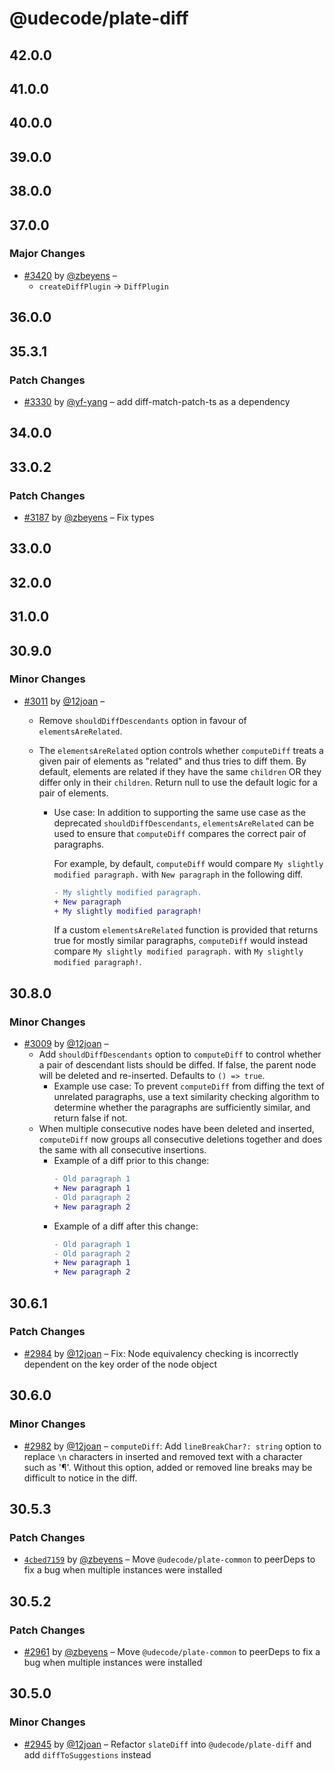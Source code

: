 # @udecode/plate-diff

## 42.0.0

## 41.0.0

## 40.0.0

## 39.0.0

## 38.0.0

## 37.0.0

### Major Changes

- [#3420](https://github.com/udecode/plate/pull/3420) by [@zbeyens](https://github.com/zbeyens) –
  - `createDiffPlugin` -> `DiffPlugin`

## 36.0.0

## 35.3.1

### Patch Changes

- [#3330](https://github.com/udecode/plate/pull/3330) by [@yf-yang](https://github.com/yf-yang) – add diff-match-patch-ts as a dependency

## 34.0.0

## 33.0.2

### Patch Changes

- [#3187](https://github.com/udecode/plate/pull/3187) by [@zbeyens](https://github.com/zbeyens) – Fix types

## 33.0.0

## 32.0.0

## 31.0.0

## 30.9.0

### Minor Changes

- [#3011](https://github.com/udecode/plate/pull/3011) by [@12joan](https://github.com/12joan) –

  - Remove `shouldDiffDescendants` option in favour of `elementsAreRelated`.
  - The `elementsAreRelated` option controls whether `computeDiff` treats a given pair of elements as "related" and thus tries to diff them. By default, elements are related if they have the same `children` OR they differ only in their `children`. Return null to use the default logic for a pair of elements.

    - Use case: In addition to supporting the same use case as the deprecated `shouldDiffDescendants`, `elementsAreRelated` can be used to ensure that `computeDiff` compares the correct pair of paragraphs.

      For example, by default, `computeDiff` would compare `My slightly modified paragraph.` with `New paragraph` in the following diff.

      ```diff
      - My slightly modified paragraph.
      + New paragraph
      + My slightly modified paragraph!
      ```

      If a custom `elementsAreRelated` function is provided that returns true for mostly similar paragraphs, `computeDiff` would instead compare `My slightly modified paragraph.` with `My slightly modified paragraph!`.

## 30.8.0

### Minor Changes

- [#3009](https://github.com/udecode/plate/pull/3009) by [@12joan](https://github.com/12joan) –
  - Add `shouldDiffDescendants` option to `computeDiff` to control whether a pair of descendant lists should be diffed. If false, the parent node will be deleted and re-inserted. Defaults to `() => true`.
    - Example use case: To prevent `computeDiff` from diffing the text of unrelated paragraphs, use a text similarity checking algorithm to determine whether the paragraphs are sufficiently similar, and return false if not.
  - When multiple consecutive nodes have been deleted and inserted, `computeDiff` now groups all consecutive deletions together and does the same with all consecutive insertions.
    - Example of a diff prior to this change:
      ```diff
      - Old paragraph 1
      + New paragraph 1
      - Old paragraph 2
      + New paragraph 2
      ```
    - Example of a diff after this change:
      ```diff
      - Old paragraph 1
      - Old paragraph 2
      + New paragraph 1
      + New paragraph 2
      ```

## 30.6.1

### Patch Changes

- [#2984](https://github.com/udecode/plate/pull/2984) by [@12joan](https://github.com/12joan) – Fix: Node equivalency checking is incorrectly dependent on the key order of the node object

## 30.6.0

### Minor Changes

- [#2982](https://github.com/udecode/plate/pull/2982) by [@12joan](https://github.com/12joan) – `computeDiff`: Add `lineBreakChar?: string` option to replace `\n` characters in inserted and removed text with a character such as '¶'. Without this option, added or removed line breaks may be difficult to notice in the diff.

## 30.5.3

### Patch Changes

- [`4cbed7159`](https://github.com/udecode/plate/commit/4cbed7159d51f7427051686e45bcf2a8899aeede) by [@zbeyens](https://github.com/zbeyens) – Move `@udecode/plate-common` to peerDeps to fix a bug when multiple instances were installed

## 30.5.2

### Patch Changes

- [#2961](https://github.com/udecode/plate/pull/2961) by [@zbeyens](https://github.com/zbeyens) – Move `@udecode/plate-common` to peerDeps to fix a bug when multiple instances were installed

## 30.5.0

### Minor Changes

- [#2945](https://github.com/udecode/plate/pull/2945) by [@12joan](https://github.com/12joan) – Refactor `slateDiff` into `@udecode/plate-diff` and add `diffToSuggestions` instead
